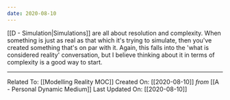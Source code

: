 ```yaml
---
date: 2020-08-10
---
```


[[D - Simulation|Simulations]] are all about resolution and complexity. When something is just as real as that which it's trying to simulate, then you've created something that's on par with it. Again, this falls into the 'what is considered reality' conversation, but I believe thinking about it in terms of complexity is a good way to start. 

---

Related To: [[Modelling Reality MOC]]
Created On: [[2020-08-10]] *from* [[A - Personal Dynamic Medium]]
Last Updated On: [[2020-08-10]]